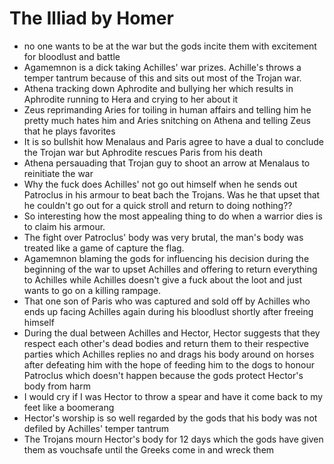 # The Illiad by Homer

- no one wants to be at the war but the gods incite them with excitement for bloodlust and battle
- Agamemnon is a dick taking Achilles' war prizes. Achille's throws a temper tantrum because of this and sits out most of the Trojan war.
- Athena tracking down Aphrodite and bullying her which results in Aphrodite running to Hera and crying to her about it
- Zeus reprimanding Aries for toiling in human affairs and telling him he pretty much hates him and Aries snitching on Athena and telling Zeus that he plays favorites
- It is so bullshit how Menalaus and Paris agree to have a dual to conclude the Trojan war but Aphrodite rescues Paris from his death
- Athena persauading that Trojan guy to shoot an arrow at Menalaus to reinitiate the war
- Why the fuck does Achilles' not go out himself when he sends out Patroclus in his armour to beat bach the Trojans. Was he that upset that he couldn't go out for a quick stroll and return to doing nothing??
- So interesting how the most appealing thing to do when a warrior dies is to claim his armour.
- The fight over Patroclus' body was very brutal, the man's body was treated like a game of capture the flag.
- Agamemnon blaming the gods for influencing his decision during the beginning of the war to upset Achilles and offering to return everything to Achilles while Achilles doesn't give a fuck about the loot and just wants to go on a killing rampage.
- That one son of Paris who was captured and sold off by Achilles who ends up facing Achilles again during his bloodlust shortly after freeing himself
- During the dual between Achilles and Hector, Hector suggests that they respect each other's dead bodies and return them to their respective parties which Achilles replies no and drags his body around on horses after defeating him with the hope of feeding him to the dogs to honour Patroclus which doesn't happen because the gods protect Hector's body from harm
- I would cry if I was Hector to throw a spear and have it come back to my feet like a boomerang
- Hector's worship is so well regarded by the gods that his body was not defiled by Achilles' temper tantrum
- The Trojans mourn Hector's body for 12 days which the gods have given them as vouchsafe until the Greeks come in and wreck them

